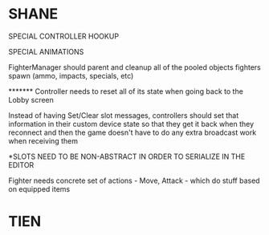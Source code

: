 SHANE
==========

SPECIAL CONTROLLER HOOKUP

SPECIAL ANIMATIONS

FighterManager should parent and cleanup all of the pooled objects fighters spawn (ammo, impacts, specials, etc)

******* Controller needs to reset all of its state when going back to the Lobby screen

Instead of having Set/Clear slot messages, controllers should set that information
in their custom device state so that they get it back when they reconnect
and then the game doesn't have to do any extra broadcast work when receiving them

*SLOTS NEED TO BE NON-ABSTRACT IN ORDER TO SERIALIZE IN THE EDITOR

Fighter needs concrete set of actions - Move, Attack - which do stuff based on equipped items


TIEN
==========

